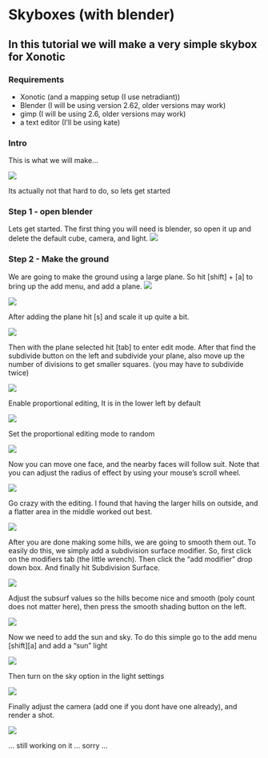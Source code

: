 Skyboxes (with blender)
=======================

In this tutorial we will make a very simple skybox for Xonotic
--------------------------------------------------------------

### Requirements

-   Xonotic (and a mapping setup (I use netradiant))
-   Blender (I will be using version 2.62, older versions may work)
-   gimp (I will be using 2.6, older versions may work)
-   a text editor (I’ll be using kate)

### Intro

This is what we will make…

![](start-shot.jpg)

Its actually not that hard to do, so lets get started

### Step 1 - open blender

Lets get started.
The first thing you will need is blender, so open it up and delete the default cube, camera, and light.
![](blender-open.jpg)

### Step 2 - Make the ground

We are going to make the ground using a large plane. So hit [shift] + [a] to bring up the add menu, and add a plane.
![](blender-add-plane.jpg)

![](blender-plane.jpg)

After adding the plane hit [s] and scale it up quite a bit.

![](blender-plane-scaled.jpg)

Then with the plane selected hit [tab] to enter edit mode. After that find the subdivide button on the left and subdivide your plane, also move up the number of divisions to get smaller squares. (you may have to subdivide twice)

![](blender-plane-sub.jpg)

Enable proportional editing, It is in the lower left by default

![](blender-pedit.jpg)

Set the proportional editing mode to random

![](blender-redit.jpg)

Now you can move one face, and the nearby faces will follow suit. Note that you can adjust the radius of effect by using your mouse’s scroll wheel.

![](blender-redit2.jpg)

Go crazy with the editing. I found that having the larger hills on outside, and a flatter area in the middle worked out best.

![](blender-hills1.jpg)

After you are done making some hills, we are going to smooth them out. To easily do this, we simply add a subdivision surface modifier. So, first click on the modifiers tab (the little wrench). Then click the “add modifier” drop down box. And finally hit Subdivision Surface.

![](blender-subsurf.jpg)

Adjust the subsurf values so the hills become nice and smooth (poly count does not matter here), then press the smooth shading button on the left.

![](blender-smooth.jpg)

Now we need to add the sun and sky. To do this simple go to the add menu [shift][a] and add a “sun” light

![](blender-addlight)

Then turn on the sky option in the light settings

![](blender-sky.jpg)

Finally adjust the camera (add one if you dont have one already), and render a shot.

![](blender-render1.jpg)

… still working on it … sorry …

